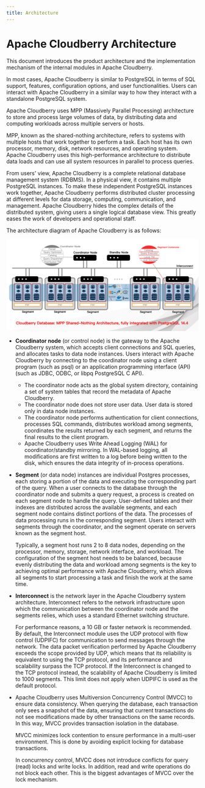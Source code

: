 ```yaml
---
title: Architecture
---
```


# Apache Cloudberry Architecture

This document introduces the product architecture and the implementation mechanism of the internal modules in Apache Cloudberry.

In most cases, Apache Cloudberry is similar to PostgreSQL in terms of SQL support, features, configuration options, and user functionalities. Users can interact with Apache Cloudberry in a similar way to how they interact with a standalone PostgreSQL system.

Apache Cloudberry uses MPP (Massively Parallel Processing) architecture to store and process large volumes of data, by distributing data and computing workloads across multiple servers or hosts.

MPP, known as the shared-nothing architecture, refers to systems with multiple hosts that work together to perform a task. Each host has its own processor, memory, disk, network resources, and operating system. Apache Cloudberry uses this high-performance architecture to distribute data loads and can use all system resources in parallel to process queries.

From users' view, Apache Cloudberry is a complete relational database management system (RDBMS). In a physical view, it contains multiple PostgreSQL instances. To make these independent PostgreSQL instances work together, Apache Cloudberry performs distributed cluster processing at different levels for data storage, computing, communication, and management. Apache Cloudberry hides the complex details of the distributed system, giving users a single logical database view. This greatly eases the work of developers and operational staff.

The architecture diagram of Apache Cloudberry is as follows:

![Apache Cloudberry Architecture](./media/cbdb-arch.png)

- **Coordinator node** (or control node) is the gateway to the Apache Cloudberry system, which accepts client connections and SQL queries, and allocates tasks to data node instances. Users interact with Apache Cloudberry by connecting to the coordinator node using a client program (such as psql) or an application programming interface (API) (such as JDBC, ODBC, or libpq PostgreSQL C API).
    - The coordinator node acts as the global system directory, containing a set of system tables that record the metadata of Apache Cloudberry.
    - The coordinator node does not store user data. User data is stored only in data node instances.
    - The coordinator node performs authentication for client connections, processes SQL commands, distributes workload among segments, coordinates the results returned by each segment, and returns the final results to the client program.
    - Apache Cloudberry uses Write Ahead Logging (WAL) for coordinator/standby mirroring. In WAL-based logging, all modifications are first written to a log before being written to the disk, which ensures the data integrity of in-process operations.

- **Segment** (or data node) instances are individual Postgres processes, each storing a portion of the data and executing the corresponding part of the query. When a user connects to the database through the coordinator node and submits a query request, a process is created on each segment node to handle the query. User-defined tables and their indexes are distributed across the available segments, and each segment node contains distinct portions of the data. The processes of data processing runs in the corresponding segment. Users interact with segments through the coordinator, and the segment operate on servers known as the segment host.

    Typically, a segment host runs 2 to 8 data nodes, depending on the processor, memory, storage, network interface, and workload. The configuration of the segment host needs to be balanced, because evenly distributing the data and workload among segments is the key to achieving optimal performance with Apache Cloudberry, which allows all segments to start processing a task and finish the work at the same time.

- **Interconnect** is the network layer in the Apache Cloudberry system architecture. Interconnect refers to the network infrastructure upon which the communication between the coordinator node and the segments relies, which uses a standard Ethernet switching structure.

    For performance reasons, a 10 GB or faster network is recommended. By default, the Interconnect module uses the UDP protocol with flow control (UDPIFC) for communication to send messages through the network. The data packet verification performed by Apache Cloudberry exceeds the scope provided by UDP, which means that its reliability is equivalent to using the TCP protocol, and its performance and scalability surpass the TCP protocol. If the Interconnect is changed to the TCP protocol instead, the scalability of Apache Cloudberry is limited to 1000 segments. This limit does not apply when UDPIFC is used as the default protocol.

- Apache Cloudberry uses Multiversion Concurrency Control (MVCC) to ensure data consistency. When querying the database, each transaction only sees a snapshot of the data, ensuring that current transactions do not see modifications made by other transactions on the same records. In this way, MVCC provides transaction isolation in the database.

    MVCC minimizes lock contention to ensure performance in a multi-user environment. This is done by avoiding explicit locking for database transactions.
    
    In concurrency control, MVCC does not introduce conflicts for query (read) locks and write locks. In addition, read and write operations do not block each other. This is the biggest advantages of MVCC over the lock mechanism.
